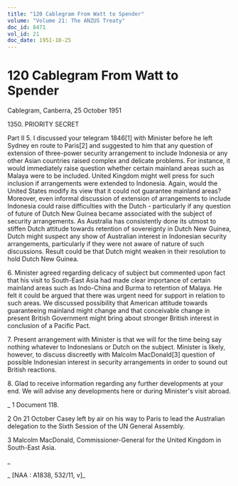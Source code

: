 ```yaml
---
title: "120 Cablegram From Watt to Spender"
volume: "Volume 21: The ANZUS Treaty"
doc_id: 8471
vol_id: 21
doc_date: 1951-10-25
---
```


# 120 Cablegram From Watt to Spender

Cablegram, Canberra, 25 October 1951

1350\. PRIORITY SECRET

Part II 5. I discussed your telegram 1846[1] with Minister before he left Sydney en route to Paris[2] and suggested to him that any question of extension of three-power security arrangement to include Indonesia or any other Asian countries raised complex and delicate problems. For instance, it would immediately raise question whether certain mainland areas such as Malaya were to be included. United Kingdom might well press for such inclusion if arrangements were extended to Indonesia. Again, would the United States modify its view that it could not guarantee mainland areas? Moreover, even informal discussion of extension of arrangements to include Indonesia could raise difficulties with the Dutch - particularly if any question of future of Dutch New Guinea became associated with the subject of security arrangements. As Australia has consistently done its utmost to stiffen Dutch attitude towards retention of sovereignty in Dutch New Guinea, Dutch might suspect any show of Australian interest in Indonesian security arrangements, particularly if they were not aware of nature of such discussions. Result could be that Dutch might weaken in their resolution to hold Dutch New Guinea.

6\. Minister agreed regarding delicacy of subject but commented upon fact that his visit to South-East Asia had made clear importance of certain mainland areas such as Indo-China and Burma to retention of Malaya. He felt it could be argued that there was urgent need for support in relation to such areas. We discussed possibility that American attitude towards guaranteeing mainland might change and that conceivable change in present British Government might bring about stronger British interest in conclusion of a Pacific Pact.

7\. Present arrangement with Minister is that we will for the time being say nothing whatever to Indonesians or Dutch on the subject. Minister is likely, however, to discuss discreetly with Malcolm MacDonald[3] question of possible Indonesian interest in security arrangements in order to sound out British reactions.

8\. Glad to receive information regarding any further developments at your end. We will advise any developments here or during Minister's visit abroad.

_ 1 Document 118.

2 On 21 October Casey left by air on his way to Paris to lead the Australian delegation to the Sixth Session of the UN General Assembly.

3 Malcolm MacDonald, Commissioner-General for the United Kingdom in South-East Asia.

_

_ [NAA : A1838, 532/11, v]_
